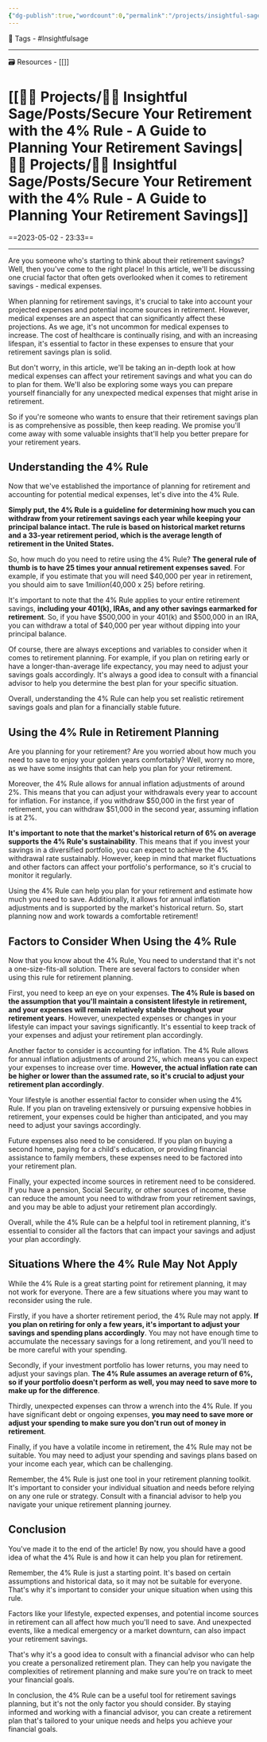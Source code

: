 ```yaml
---
{"dg-publish":true,"wordcount":0,"permalink":"/projects/insightful-sage/posts/secure-your-retirement-with-the-4-rule-a-guide-to-planning-your-retirement-savings/","dgPassFrontmatter":true,"noteIcon":"3","created":"2023-11-14T21:08:37.984+05:30","updated":"2024-02-26T02:42:26.539+05:30"}
---
```


🧶 Tags - #Insightfulsage 

---
🗃 Resources - [[]]

# [[👷🏻 Projects/🧓🏻 Insightful Sage/Posts/Secure Your Retirement with the 4% Rule - A Guide to Planning Your Retirement Savings\|👷🏻 Projects/🧓🏻 Insightful Sage/Posts/Secure Your Retirement with the 4% Rule - A Guide to Planning Your Retirement Savings]]
==2023-05-02 - 23:33==

---
Are you someone who's starting to think about their retirement savings? Well, then you've come to the right place! In this article, we'll be discussing one crucial factor that often gets overlooked when it comes to retirement savings - medical expenses.

When planning for retirement savings, it's crucial to take into account your projected expenses and potential income sources in retirement. However, medical expenses are an aspect that can significantly affect these projections. As we age, it's not uncommon for medical expenses to increase. The cost of healthcare is continually rising, and with an increasing lifespan, it's essential to factor in these expenses to ensure that your retirement savings plan is solid.

But don't worry, in this article, we'll be taking an in-depth look at how medical expenses can affect your retirement savings and what you can do to plan for them. We'll also be exploring some ways you can prepare yourself financially for any unexpected medical expenses that might arise in retirement.

So if you're someone who wants to ensure that their retirement savings plan is as comprehensive as possible, then keep reading. We promise you'll come away with some valuable insights that'll help you better prepare for your retirement years.

## Understanding the 4% Rule
Now that we've established the importance of planning for retirement and accounting for potential medical expenses, let's dive into the 4% Rule.

**Simply put, the 4% Rule is a guideline for determining how much you can withdraw from your retirement savings each year while keeping your principal balance intact. The rule is based on historical market returns and a 33-year retirement period, which is the average length of retirement in the United States.**

So, how much do you need to retire using the 4% Rule? **The general rule of thumb is to have 25 times your annual retirement expenses saved**. For example, if you estimate that you will need $40,000 per year in retirement, you should aim to save $1 million ($40,000 x 25) before retiring.

It's important to note that the 4% Rule applies to your entire retirement savings, **including your 401(k), IRAs, and any other savings earmarked for retirement**. So, if you have $500,000 in your 401(k) and $500,000 in an IRA, you can withdraw a total of $40,000 per year without dipping into your principal balance.

Of course, there are always exceptions and variables to consider when it comes to retirement planning. For example, if you plan on retiring early or have a longer-than-average life expectancy, you may need to adjust your savings goals accordingly. It's always a good idea to consult with a financial advisor to help you determine the best plan for your specific situation.

Overall, understanding the 4% Rule can help you set realistic retirement savings goals and plan for a financially stable future.

## Using the 4% Rule in Retirement Planning
Are you planning for your retirement? Are you worried about how much you need to save to enjoy your golden years comfortably? Well, worry no more, as we have some insights that can help you plan for your retirement.

Moreover, the 4% Rule allows for annual inflation adjustments of around 2%. This means that you can adjust your withdrawals every year to account for inflation. For instance, if you withdraw $50,000 in the first year of retirement, you can withdraw $51,000 in the second year, assuming inflation is at 2%.

**It's important to note that the market's historical return of 6% on average supports the 4% Rule's sustainability**. This means that if you invest your savings in a diversified portfolio, you can expect to achieve the 4% withdrawal rate sustainably. However, keep in mind that market fluctuations and other factors can affect your portfolio's performance, so it's crucial to monitor it regularly.

Using the 4% Rule can help you plan for your retirement and estimate how much you need to save. Additionally, it allows for annual inflation adjustments and is supported by the market's historical return. So, start planning now and work towards a comfortable retirement!

## Factors to Consider When Using the 4% Rule
Now that you know about the 4% Rule, You need to understand that it's not a one-size-fits-all solution. There are several factors to consider when using this rule for retirement planning.

First, you need to keep an eye on your expenses. **The 4% Rule is based on the assumption that you'll maintain a consistent lifestyle in retirement, and your expenses will remain relatively stable throughout your retirement years**. However, unexpected expenses or changes in your lifestyle can impact your savings significantly. It's essential to keep track of your expenses and adjust your retirement plan accordingly.

Another factor to consider is accounting for inflation. The 4% Rule allows for annual inflation adjustments of around 2%, which means you can expect your expenses to increase over time. **However, the actual inflation rate can be higher or lower than the assumed rate, so it's crucial to adjust your retirement plan accordingly**.

Your lifestyle is another essential factor to consider when using the 4% Rule. If you plan on traveling extensively or pursuing expensive hobbies in retirement, your expenses could be higher than anticipated, and you may need to adjust your savings accordingly.

Future expenses also need to be considered. If you plan on buying a second home, paying for a child's education, or providing financial assistance to family members, these expenses need to be factored into your retirement plan.

Finally, your expected income sources in retirement need to be considered. If you have a pension, Social Security, or other sources of income, these can reduce the amount you need to withdraw from your retirement savings, and you may be able to adjust your retirement plan accordingly.

Overall, while the 4% Rule can be a helpful tool in retirement planning, it's essential to consider all the factors that can impact your savings and adjust your plan accordingly.

## Situations Where the 4% Rule May Not Apply
While the 4% Rule is a great starting point for retirement planning, it may not work for everyone. There are a few situations where you may want to reconsider using the rule.

Firstly, if you have a shorter retirement period, the 4% Rule may not apply. **If you plan on retiring for only a few years, it's important to adjust your savings and spending plans accordingly**. You may not have enough time to accumulate the necessary savings for a long retirement, and you'll need to be more careful with your spending.

Secondly, if your investment portfolio has lower returns, you may need to adjust your savings plan. **The 4% Rule assumes an average return of 6%, so if your portfolio doesn't perform as well, you may need to save more to make up for the difference**.

Thirdly, unexpected expenses can throw a wrench into the 4% Rule. If you have significant debt or ongoing expenses, **you may need to save more or adjust your spending to make sure you don't run out of money in retirement**.

Finally, if you have a volatile income in retirement, the 4% Rule may not be suitable. You may need to adjust your spending and savings plans based on your income each year, which can be challenging.

Remember, the 4% Rule is just one tool in your retirement planning toolkit. It's important to consider your individual situation and needs before relying on any one rule or strategy. Consult with a financial advisor to help you navigate your unique retirement planning journey.

## Conclusion
You've made it to the end of the article! By now, you should have a good idea of what the 4% Rule is and how it can help you plan for retirement.

Remember, the 4% Rule is just a starting point. It's based on certain assumptions and historical data, so it may not be suitable for everyone. That's why it's important to consider your unique situation when using this rule.

Factors like your lifestyle, expected expenses, and potential income sources in retirement can all affect how much you'll need to save. And unexpected events, like a medical emergency or a market downturn, can also impact your retirement savings.

That's why it's a good idea to consult with a financial advisor who can help you create a personalized retirement plan. They can help you navigate the complexities of retirement planning and make sure you're on track to meet your financial goals.

In conclusion, the 4% Rule can be a useful tool for retirement savings planning, but it's not the only factor you should consider. By staying informed and working with a financial advisor, you can create a retirement plan that's tailored to your unique needs and helps you achieve your financial goals.